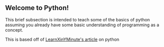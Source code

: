## Welcome to Python!

This brief subsection is intended to teach some of the basics of python assuming you already have some basic understanding of programming as a concept. 

This is based off of [LearnXinYMinute's article](https://learnxinyminutes.com/python/) on python
